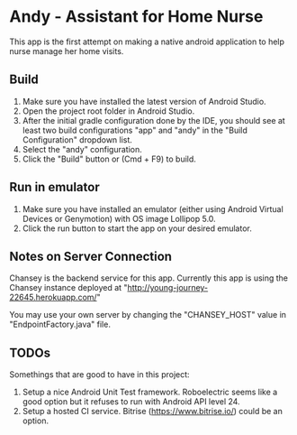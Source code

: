 # Andy - Assistant for Home Nurse


This app is the first attempt on making a native android application to help nurse manage her home visits.

## Build

1. Make sure you have installed the latest version of Android Studio.
2. Open the project root folder in Android Studio.
3. After the initial gradle configuration done by the IDE, you should see at least two build configurations "app" and "andy" in the "Build Configuration" dropdown list.
4. Select the "andy" configuration.
5. Click the "Build" button or (Cmd + F9) to build.

## Run in emulator

1. Make sure you have installed an emulator (either using Android Virtual Devices or Genymotion) with OS image Lollipop 5.0.
2. Click the run button to start the app on your desired emulator.

## Notes on Server Connection

Chansey is the backend service for this app. Currently this app is using the Chansey instance deployed at "http://young-journey-22645.herokuapp.com/"

You may use your own server by changing the "CHANSEY_HOST" value in "EndpointFactory.java" file.

## TODOs

Somethings that are good to have in this project:
1. Setup a nice Android Unit Test framework. Roboelectric seems like a good option but it refuses to run with Android API level 24.
2. Setup a hosted CI service. Bitrise (https://www.bitrise.io/) could be an option.
